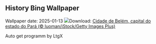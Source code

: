 ## History Bing Wallpaper
Wallpaper date: 2025-01-13
![](https://www.bing.com/th?id=OHR.AniversarioBelem_PT-BR6953225578_UHD.jpg&w=1000)Download: [Cidade de Belém, capital do estado do Pará (© luoman/iStock/Getty Images Plus)](https://www.bing.com/th?id=OHR.AniversarioBelem_PT-BR6953225578_UHD.jpg)

Auto get programm by LtgX
